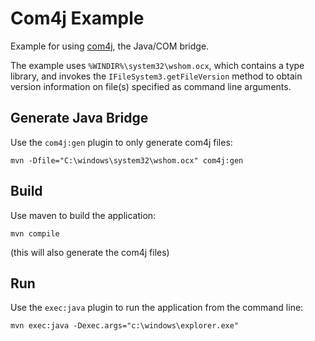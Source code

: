 # Com4j Example
Example for using [com4j](http://com4j.kohsuke.org/), the Java/COM bridge. 

The example uses `%WINDIR%\system32\wshom.ocx`, which contains a type library, and invokes the 
`IFileSystem3.getFileVersion` method to obtain version information on file(s) specified as command line arguments.

## Generate Java Bridge
Use the `com4j:gen` plugin to only generate com4j files:

    mvn -Dfile="C:\windows\system32\wshom.ocx" com4j:gen

## Build
Use maven to build the application:

    mvn compile

(this will also generate the com4j files)

## Run
Use the `exec:java` plugin to run the application from the command line:

    mvn exec:java -Dexec.args="c:\windows\explorer.exe"

